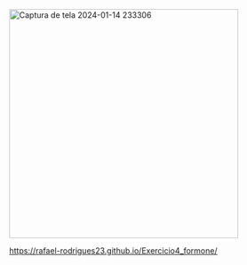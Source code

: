 <img width="412" alt="Captura de tela 2024-01-14 233306" src="https://github.com/Rafael-Rodrigues23/Exercicio4_formone/assets/94968001/ebd2e290-f9f6-462d-b063-8e881a1fba67">


https://rafael-rodrigues23.github.io/Exercicio4_formone/
